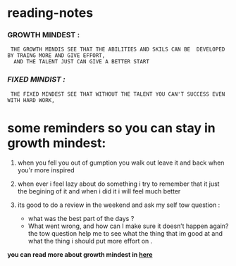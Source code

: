 # **reading-notes**
   ### GROWTH MINDEST :
     THE GROWTH MINDIS SEE THAT THE ABILITIES AND SKILS CAN BE  DEVELOPED BY TRAING MORE AND GIVE EFFORT,
      AND THE TALENT JUST CAN GIVE A BETTER START
      
  ### *FIXED MINDIST :*
     THE FIXED MINDEST SEE THAT WITHOUT THE TALENT YOU CAN'T SUCCESS EVEN WITH HARD WORK, 
      
      
# some reminders so you can stay in growth mindest: 

   1. when you fell you out of gumption you walk out leave it and back when you'r more inspired 
    
   2. when ever i feel lazy about do something i try to remember that it just the begining of it and when i did it i will feel much better

   3.  its good to do a review in the weekend and ask my self tow question :
        - what was the best part of the days ?
        - What went wrong, and how can I make sure it doesn’t happen again?
      the tow question help me to see what the thing that im good at
      and what the thing i should put more effort on .
      
  **you can read more about growth mindest in [here](https://www.atlassian.com/blog/inside-atlassian/growth-mindset)**
      
      
